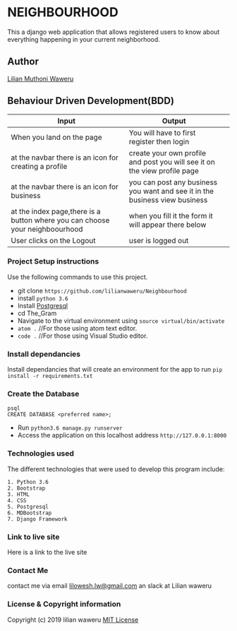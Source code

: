 # NEIGHBOURHOOD
This a django web application that allows registered users to know about everything happening in your current neighborhood.



## Author
[Lilian Muthoni Waweru](https://github.com/lilianwaweru)

## Behaviour Driven Development(BDD)


| Input                                                                        | Output                                                                      |   |
|------------------------------------------------------------------------------|-----------------------------------------------------------------------------|---|
| When you land on the page                                                    | You will have to first register then login                                  |   |
| at the navbar there is an icon for creating a profile                        | create your own profile and post you will see it on the view profile page   |   |
| at the navbar there is an icon for business                                  | you can post any business you want and see it in the business view business |   |
| at the index page,there is a button where you can choose your neighboourhood | when you fill it the form it will appear there below                        |   |
| User clicks on the Logout                                                    | user is logged out                                                          |   |

### Project Setup instructions
Use the following commands to use this project.
- git clone `https://github.com/lilianwaweru/Neighbourhood`
- install `python 3.6`
- Install [Postgresql](https://www.postgresql.org/download/)
- cd The_Gram
- Navigate to the virtual environment using `source virtual/bin/activate`
- `atom .`  //For those using atom text editor.
- `code .`  //For those using Visual Studio editor.

### Install dependancies
Install dependancies that will create an environment for the app to run `pip install -r requirements.txt`
### Create the Database
```
psql
CREATE DATABASE <preferred name>;
```
- Run `python3.6 manage.py runserver`
- Access the application on this localhost address `http://127.0.0.1:8000`
### Technologies used
The different technologies that were used to develop this program include:
```
1. Python 3.6
2. Bootstrap
3. HTML
4. CSS
5. Postgresql
6. MDBootstrap
7. Django Framework
```
### Link to live site
Here is a link to the live site 

### Contact Me
contact me via email lilowesh.lw@gmail.com an slack at Lilian waweru

### License  & Copyright information
Copyright (c) 2019 lilian waweru
[MIT License](./LICENSE)
